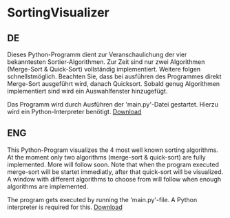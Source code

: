 # SortingVisualizer

## DE

Dieses Python-Programm dient zur Veranschaulichung der vier bekanntesten Sortier-Algorithmen.
Zur Zeit sind nur zwei Algorithmen (Merge-Sort & Quick-Sort) vollständig implementiert. Weitere folgen schnellstmöglich.
Beachten Sie, dass bei ausführen des Programmes direkt Merge-Sort ausgeführt wird, danach Quicksort. Sobald genug Algorithmen implementiert sind wird ein Auswahlfenster hinzugefügt.

Das Programm wird durch Ausführen der 'main.py'-Datei gestartet.
Hierzu wird ein Python-Interpreter benötigt.
[Download](https://www.python.org/downloads/?target=_blank)

## ENG

This Python-Program visualizes the 4 most well known sorting algorithms.
At the moment only two algorithms (merge-sort & quick-sort) are fully implemented.
More will follow soon.
Note that when the program executed merge-sort will be startet immediatly, after that quick-sort will be visualized.
A window with different algorithms to choose from will follow when enough algorithms are implemented.

The program gets executed by running the 'main.py'-file.
A Python interpreter is required for this.
[Download](https://www.python.org/downloads/?target=_blank)
